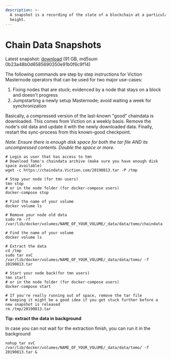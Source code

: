 ```yaml
---
description: >-
  A snapshot is a recording of the state of a blockchain at a particular block
  height.
---
```


# Chain Data Snapshots

Latest snapshot: [download](https://chaindata.Viction.com/20190813.tar) (91 GB, md5sum 0b23a48b0d6585690350e91b0f6c9f14)

The following commands are step by step instructions for Viction Masternode operators that can be used for two major use-cases:

1. Fixing nodes that are stuck; evidenced by a node that stays on a block and doesn't progress
2. Jumpstarting a newly setup Masternode; avoid waiting a week for synchronization

Basically, a compressed version of the last-known "good" chaindata is downloaded. This comes from Viction on a weekly basis. Remove the node's old data and update it with the newly downloaded data. Finally, restart the sync-process from this known-good checkpoint.

_Note: Ensure there is enough disk space for both the tar file AND its uncompressed contents. Double the space or more._

```
# Login as user that has access to tmn
# Download Tomo's chaindata archive (make sure you have enough disk space available)
wget -c https://chaindata.Viction.com/20190813.tar -P /tmp

# Stop your node (for tmn users)
tmn stop
# or in the node folder (for docker-compose users)
docker-compose stop

# Find the name of your volume
docker volume ls

# Remove your node old data
sudo rm -rf /var/lib/docker/volumes/NAME_OF_YOUR_VOLUME/_data/data/tomo/chaindata

# Find the name of your volume
docker volume ls

# Extract the data
cd /tmp
sudo tar xvC /var/lib/docker/volumes/NAME_OF_YOUR_VOLUME/_data/data/tomo/ -f 20190813.tar

# Start your node back(for tmn users)
tmn start
# or in the node folder (for docker-compose users)
docker-compose start

# If you're really running out of space, remove the tar file
# keeping it might be a good idea if you get stuck further before a new snapshot is released
rm /tmp/20190813.tar
```

**Tip: extract the data in background**

In case you can not wait for the extraction finish, you can run it in the background

```
nohup tar xvC /var/lib/docker/volumes/NAME_OF_YOUR_VOLUME/_data/data/tomo/ -f 20190813.tar &
```
